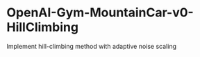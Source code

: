 # OpenAI-Gym-MountainCar-v0-HillClimbing
Implement hill-climbing method with adaptive noise scaling
